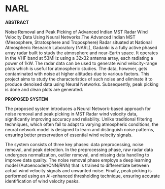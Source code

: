 # NARL
**ABSTRACT**


Noise Removal and Peak Picking of Advanced Indian MST Radar Wind Velocity Data Using Neural Networks.The Advanced Indian MST (Mesosphere, Stratosphere and Troposphere) Radar situated at National Atmospheric Research Laboratory (NARL), Gadanki is a fully active phased array radar built to study the atmosphere and near-Earth space. It operates in the VHF band at 53MHz using a 32x32 antenna array, each radiating a power of 1kW. The radar data can be used to generate wind velocity-range plots which is useful for atmospheric studies. The data, however, gets contaminated with noise at higher altitudes due to various factors. This project aims to study the characteristics of such noise and eliminate it to produce denoised data using Neural Networks. Subsequently, peak picking is done and clean plots are generated.


**PROPOSED SYSTEM**

The proposed system introduces a Neural Network-based approach for noise removal and peak picking in MST Radar wind velocity data, significantly improving accuracy and reliability. Unlike traditional filtering techniques, which often fail to adapt to varying atmospheric conditions, the neural network model is designed to learn and distinguish noise patterns, ensuring better preservation of essential wind velocity signals.

The system consists of three key phases: data preprocessing, noise removal, and peak detection. In the preprocessing phase, raw radar data undergoes normalization, outlier removal, and missing data handling to improve data quality. The noise removal phase employs a deep learning model (Autoencoder/CNN/RNN) that is trained to differentiate between actual wind velocity signals and unwanted noise. Finally, peak picking is performed using an AI-enhanced thresholding technique, ensuring accurate identification of wind velocity peaks. 


